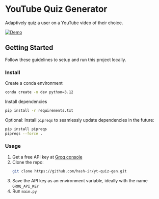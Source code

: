 # YouTube Quiz Generator 
Adaptively quiz a user on a YouTube video of their choice.

[![Demo](https://img.youtube.com/vi/YrBq8sr8Uqo/maxresdefault.jpg)](https://youtu.be/YrBq8sr8Uqo)

## Getting Started
Follow these guidelines to setup and run this project locally.
### Install
Create a conda environment 
```bash
conda create -n dev python=3.12
```
Install dependencies
```bash
pip install -r requirements.txt
```
Optional: Install `pipreqs` to seamlessly update dependencies in the future:
```bash
pip install pipreqs
pipreqs --force .
```

### Usage
1. Get a free API key at [Groq console](https://console.groq.com/keys)
2. Clone the repo:
    ```bash
    git clone https://github.com/hash-ir/yt-quiz-gen.git
    ```
3. Save the API key as an environment variable, ideally with the name `GROQ_API_KEY`
4. Run `main.py`

